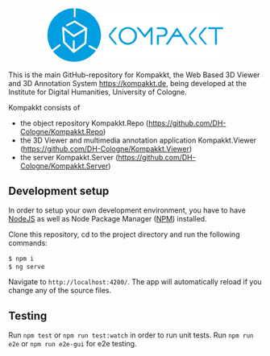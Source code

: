<p align="center">
    <img src="https://github.com/DH-Cologne/Kompakkt.Repo/raw/master/src/assets/kompakkt-logo.png" alt="Kompakkt Logo" width="350">
</p>

This is the main GitHub-repository for Kompakkt, the Web Based 3D Viewer and 3D Annotation System https://kompakkt.de, being developed at the Institute for Digital Humanities, University of Cologne. 

Kompakkt consists of
- the object repository Kompakkt.Repo (https://github.com/DH-Cologne/Kompakkt.Repo)
- the 3D Viewer and multimedia annotation application Kompakkt.Viewer (https://github.com/DH-Cologne/Kompakkt.Viewer)
- the server Kompakkt.Server (https://github.com/DH-Cologne/Kompakkt.Server)

## Development setup

In order to setup your own development environment, you have to have [NodeJS](https://nodejs.org/en/) as well as Node Package Manager ([NPM](https://www.npmjs.com/)) installed.

Clone this repository, cd to the project directory and run the following commands:

```
$ npm i
$ ng serve
```

Navigate to `http://localhost:4200/`. The app will automatically reload if you change any of the source files.

## Testing

Run ```npm test``` or ```npm run test:watch``` in order to run unit tests. Run ```npm run e2e``` or ```npm run e2e-gui``` for e2e testing.  
